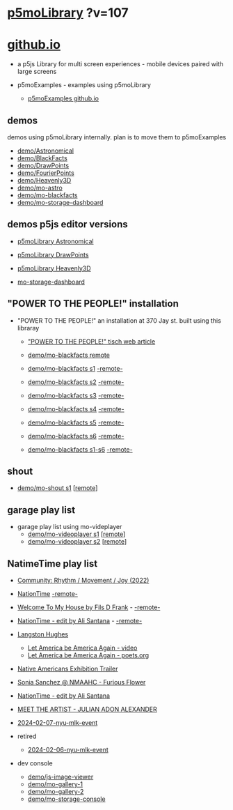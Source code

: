 # [p5moLibrary](https://github.com/molab-itp/p5moLibrary) ?v=107

# [github.io](https://molab-itp.github.io/p5moLibrary/src?v=107)

- a p5js Library for multi screen experiences - mobile devices paired with large screens

- p5moExamples - examples using p5moLibrary

  - [ p5moExamples github.io ](https://molab-itp.github.io/p5moExamples)

## demos

demos using p5moLibrary internally. plan is to move them to p5moExamples

- [demo/Astronomical](demo/Astronomical?v=107)
- [demo/BlackFacts](demo/BlackFacts?v=107)
- [demo/DrawPoints](demo/DrawPoints?v=107)
- [demo/FourierPoints](demo/FourierPoints?v=107)
- [demo/Heavenly3D](demo/Heavenly3D?v=107)
- [demo/mo-astro](demo/mo-astro?v=107)
- [demo/mo-blackfacts](demo/mo-blackfacts?v=107)
- [demo/mo-storage-dashboard](demo/mo-storage-dashboard?v=107)

## demos p5js editor versions

- [p5moLibrary Astronomical](https://editor.p5js.org/jht9629-nyu/sketches/iIIAb8KIDr)

- [p5moLibrary DrawPoints](https://editor.p5js.org/jht9629-nyu/sketches/TQyVoswjQ)

- [p5moLibrary Heavenly3D](https://editor.p5js.org/jht9629-nyu/sketches/6VM5IMP4m)

- [mo-storage-dashboard](https://editor.p5js.org/jht9629-nyu/sketches/Osz28nOS9)

## "POWER TO THE PEOPLE!" installation

- "POWER TO THE PEOPLE!" an installation at 370 Jay st. built using this libraray

  - ["POWER TO THE PEOPLE!" tisch web article](https://tisch.nyu.edu/itp/news/spring-2024/community-facing-interactive-installations-on-the-ground-floor-o)

  - [demo/mo-blackfacts remote](demo/mo-blackfacts?v=107)
  - [demo/mo-blackfacts s1](demo/mo-blackfacts?v=107&group=s1&qrcode=mo-blackfacts-qrcode-1.png) [-remote-](demo/mo-blackfacts?v=107&group=s1)
  - [demo/mo-blackfacts s2](demo/mo-blackfacts?v=107&group=s2&qrcode=mo-blackfacts-qrcode-2.png) [-remote-](demo/mo-blackfacts?v=107&group=s2)
  - [demo/mo-blackfacts s3](demo/mo-blackfacts?v=107&group=s3&qrcode=mo-blackfacts-qrcode-3.png) [-remote-](demo/mo-blackfacts?v=107&group=s3)
  - [demo/mo-blackfacts s4](demo/mo-blackfacts?v=107&group=s4&qrcode=mo-blackfacts-qrcode-4.png) [-remote-](demo/mo-blackfacts?v=107&group=s4)
  - [demo/mo-blackfacts s5](demo/mo-blackfacts?v=107&group=s5&qrcode=mo-blackfacts-qrcode-5.png) [-remote-](demo/mo-blackfacts?v=107&group=s5)
  - [demo/mo-blackfacts s6](demo/mo-blackfacts?v=107&group=s6&qrcode=mo-blackfacts-qrcode-6.png) [-remote-](demo/mo-blackfacts?v=107&group=s6)
  - [demo/mo-blackfacts s1-s6](demo/mo-blackfacts?v=107&group=s1,s2,s3,s4,s5,s6&qrcode=mo-blackfacts-qrcode-1-6.png) [-remote-](demo/mo-blackfacts?v=107&group=s1,s2,s3,s4,s5,s6)

## shout

- [demo/mo-shout s1](demo/mo-shout?v=107&group=s1&qrcode=mo-shout-qrcode-1.png) [[remote](qrcode/mo-shout.html?v=107&group=s1)]
<!-- https://molab-itp.github.io/p5moLibrary/src/qrcode/mo-shout.html?group=s1 -->

## garage play list

- garage play list using mo-videplayer
  - [demo/mo-videoplayer s1](demo/mo-videoplayer?v=107&group=s1&qrcode=mo-videoplayer-qrcode-1.png)
    [[remote](qrcode/mo-videoplayer.html?v=107&group=s1)]
  - [demo/mo-videoplayer s2](demo/mo-videoplayer?v=107&group=s2&qrcode=mo-videoplayer-qrcode-2.png)
    [[remote](qrcode/mo-videoplayer.html?v=107&group=s2)]

## NatimeTime play list

- [Community: Rhythm / Movement / Joy (2022)](demo/mo-videoplayer/index.html?playlist=8HfVf69nUX0)

- [NationTime](demo/mo-videoplayer/index.html?qrcode=NationTime.png) [-remote-](demo/mo-videoplayer/index.html)

- [Welcome To My House by Fils D Frank](demo/mo-videoplayer/?playlist=kinLtCLHYvo&title=Welcome%20To%20My%20House%20by%20Fils%20D%20Frank&qrcode=NationTime.png) - [-remote-](demo/mo-videoplayer/?playlist=kinLtCLHYvo&title=Welcome%20To%20My%20House%20by%20Fils%20D%20Frank)

- [NationTime - edit by Ali Santana](demo/mo-videoplayer/?playlist=-UtKxghWlvY&title=NationTime%20-%20ELUCID%20-%20BETAMAX&qrcode=NationTime.png) - [-remote-](demo/mo-videoplayer/?playlist=-UtKxghWlvY&title=NationTime%20-%20ELUCID%20-%20BETAMAX)

- [Langston Hughes ](demo/BlackFacts?playlist=XzI3huqpCi4)

  - [Let America be America Again - video](demo/mo-blackfacts?playlist=CFNM8GB_Yp0&title=%E2%98%85)
  - [Let America be America Again - poets.org](https://poets.org/poem/let-america-be-america-again)

- [Native Americans Exhibition Trailer](demo/BlackFacts?playlist=hpjNGTYvpxw)

- [Sonia Sanchez @ NMAAHC - Furious Flower](demo/mo-blackfacts?playlist=FNLp8e-cfgk&title=Sonia%20Sanchez)

- [NationTime - edit by Ali Santana](demo/mo-videoplayer?playlist=-UtKxghWlvY&title=NationTime%20-%20ELUCID%20-%20BETAMAX&qrcode=NationTime.png)

- [MEET THE ARTIST - JULIAN ADON ALEXANDER](demo/mo-blackfacts?playlist=wk0La_2igws&title=MEET%20THE%20ARTIST%20-%20JULIAN%20ADON%20ALEXANDE%20-%20What%20it%20is&qrcode=JULIAN.png)

- [2024-02-07-nyu-mlk-event](demo/mo-blackfacts?playlist=lG758MniLYg&qrcode=annoucement-01.png&title=2024-02-07-nyu-mlk-event)

- retired

  - [2024-02-06-nyu-mlk-event](demo/mo-blackfacts?playlist=zbRz5xTaLYI&qrcode=annoucement-01.png&title=2024-02-06-nyu-mlk-event)
  <!-- - [Weapons of White Destruction - TJ](demo/mo-blackfacts?playlist=ob8YQPGJiHY&title=Weapons%20of%20White%20Destruction%20-%20TJ&&qrcode=TJ.png) -->

- dev console

  - [demo/js-image-viewer](demo/js-image-viewer?v=107)
  - [demo/mo-gallery-1](demo/mo-gallery-1?v=107)
  - [demo/mo-gallery-2](demo/mo-gallery-2?v=107)
  - [demo/mo-storage-console](demo/mo-storage-console?v=107)

<!--

- retired
  - [demo/mo-astro-host-0](demo/mo-astro-host-0?v=107)
  - [demo/mo-astro-host-1](demo/mo-astro-host-1?v=107)
  - [demo/mo-astro-remote-0](demo/mo-astro-remote-0?v=107)
  - [demo/mo-astro-remote-1](demo/mo-astro-remote-1?v=107)

  - [demo/mo-blackfacts-host](demo/mo-blackfacts-host?v=107)
  - [demo/mo-blackfacts-remote](demo/mo-blackfacts-remote?v=107)

# https://www.youtube.com/watch?v=hpjNGTYvpxw
# The Land Carries Our Ancestors: Contemporary Art by Native Americans Exhibition Trailer

 -->
